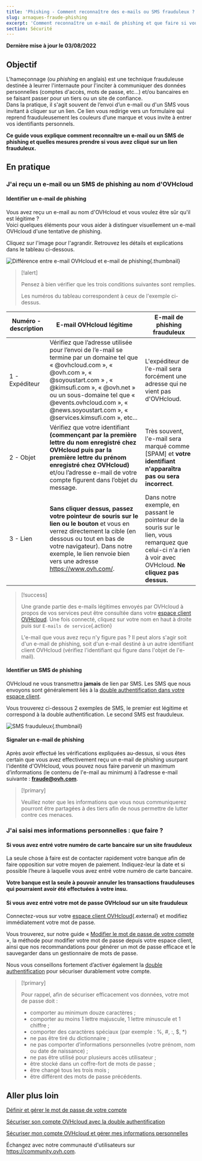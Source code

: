 ```yaml
---
title: 'Phishing - Comment reconnaître des e-mails ou SMS frauduleux ?'
slug: arnaques-fraude-phishing
excerpt: 'Comment reconnaître un e-mail de phishing et que faire si vous avez cliqué sur un lien frauduleux ?'
section: Sécurité
---
```


**Dernière mise à jour le 03/08/2022**

## Objectif

L'hameçonnage (ou *phishing* en anglais) est une technique frauduleuse destinée à leurrer l'internaute pour l'inciter à communiquer des données personnelles (comptes d'accès, mots de passe, etc...) et/ou bancaires en se faisant passer pour un tiers ou un site de confiance.<br>
Dans la pratique, il s'agit souvent de l’envoi d’un e-mail ou d'un SMS vous invitant à cliquer sur un lien. Ce lien vous redirige vers un formulaire qui reprend frauduleusement les couleurs d’une marque et vous invite à entrer vos identifiants personnels.

**Ce guide vous explique comment reconnaître un e-mail ou un SMS de phishing et quelles mesures prendre si vous avez cliqué sur un lien frauduleux.**

## En pratique

### J'ai reçu un e-mail ou un SMS de phishing au nom d'OVHcloud

#### Identifier un e-mail de phishing

Vous avez reçu un e-mail au nom d'OVHcloud et vous voulez être sûr qu'il est légitime ? <br>
Voici quelques éléments pour vous aider à distinguer visuellement un e-mail OVHcloud d'une tentative de phishing.

Cliquez sur l'image pour l'agrandir. Retrouvez les détails et explications dans le tableau ci-dessous.

![Différence entre e-mail OVHcloud et e-mail de phishing](images/legit-vs-phishing-fr.png){.thumbnail}

> [!alert]
> 
> Pensez à bien vérifier que les trois conditions suivantes sont remplies.
> 
> Les numéros du tableau correspondent à ceux de l'exemple ci-dessus.

|Numéro - description|E-mail OVHcloud légitime|E-mail de phishing frauduleux|
|---|---|---|
|1 - Expéditeur|Vérifiez que l’adresse utilisée pour l’envoi de l’e-mail se termine par un domaine tel que « @ovhcloud.com », « @ovh.com », « @soyoustart.com » , « @kimsufi.com », « @ovh.net » ou un sous-domaine tel que « @events.ovhcloud.com », « @news.soyoustart.com », « @services.kimsufi.com », etc... |L'expéditeur de l'e-mail sera forcément une adresse qui ne vient pas d'OVHcloud.|
|2 - Objet|Vérifiez que votre identifiant **(commençant par la première lettre du nom enregistré chez OVHcloud puis par la première lettre du prénom enregistré chez OVHcloud)** et/ou l’adresse e-mail de votre compte figurent dans l’objet du message.|Très souvent, l'e-mail sera marqué comme \[SPAM] et **votre identifiant n'apparaîtra pas ou sera incorrect**.|
|3 - Lien|**Sans cliquer dessus, passez votre pointeur de souris sur le lien ou le bouton** et vous en verrez directement la cible (en dessous ou tout en bas de votre navigateur). Dans notre exemple, le lien renvoie bien vers une adresse https://www.ovh.com/.|Dans notre exemple, en passant le pointeur de la souris sur le lien, vous remarquez que celui-ci n'a rien à voir avec OVHcloud. **Ne cliquez pas dessus.**|

> [!success]
> 
> Une grande partie des e-mails légitimes envoyés par OVHcloud à propos de vos services peut être consultée dans votre [espace client OVHcloud](https://www.ovh.com/auth/?action=gotomanager&from=https://www.ovh.com/fr/&ovhSubsidiary=fr). Une fois connecté, cliquez sur votre nom en haut à droite puis sur `E-mails de service`{.action}
>
> L'e-mail que vous avez reçu n'y figure pas ? Il peut alors s'agir soit d'un e-mail de phishing, soit d'un e-mail destiné à un autre identifiant client OVHcloud (vérifiez l'identifiant qui figure dans l'objet de l'e-mail).
>

#### Identifier un SMS de phishing

OVHcloud ne vous transmettra **jamais** de lien par SMS. Les SMS que nous envoyons sont généralement liés à la [double authentification dans votre espace client](https://docs.ovh.com/fr/customer/securiser-son-compte-avec-une-2FA/). 

Vous trouverez ci-dessous 2 exemples de SMS, le premier est légitime et correspond à la double authentification. Le second SMS est frauduleux.

![SMS frauduleux](images/sms-phishing.png){.thumbnail}

#### Signaler un e-mail de phishing

Après avoir effectué les vérifications expliquées au-dessus, si vous êtes certain que vous avez effectivement reçu un e-mail de phishing usurpant l'identité d'OVHcloud, vous pouvez nous faire parvenir un maximum d’informations (le contenu de l'e-mail au minimum) à l’adresse e-mail suivante : **<fraude@ovh.com>**.

> [!primary]
> 
> Veuillez noter que les informations que vous nous communiquerez pourront être partagées à des tiers afin de nous permettre de lutter contre ces menaces.
> 

### J'ai saisi mes informations personnelles : que faire ?

#### Si vous avez entré votre numéro de carte bancaire sur un site frauduleux

La seule chose à faire est de contacter rapidement votre banque afin de faire opposition sur votre moyen de paiement. Indiquez-leur la date et si possible l’heure à laquelle vous avez entré votre numéro de carte bancaire.

**Votre banque est la seule à pouvoir annuler les transactions frauduleuses qui pourraient avoir été effectuées à votre insu.**

#### Si vous avez entré votre mot de passe OVHcloud sur un site frauduleux

Connectez-vous sur votre [espace client OVHcloud](https://www.ovh.com/auth/?action=gotomanager&from=https://www.ovh.com/fr/&ovhSubsidiary=fr){.external} et modifiez immédiatement votre mot de passe.<br>

Vous trouverez, sur notre guide « [Modifier le mot de passe de votre compte](https://docs.ovh.com/fr/customer/gerer-son-mot-de-passe/) », la méthode pour modifier votre mot de passe depuis votre espace client, ainsi que nos recommandations pour générer un mot de passe efficace et le sauvegarder dans un gestionnaire de mots de passe. 

Nous vous conseillons fortement d’activer également la [double authentification](https://docs.ovh.com/fr/customer/securiser-son-compte-avec-une-2FA/) pour sécuriser durablement votre compte.

> [!primary]
>
> Pour rappel, afin de sécuriser efficacement vos données, votre mot de passe doit :
>
> - comporter au minimum douze caractères ;
> - comporter au moins 1 lettre majuscule, 1 lettre minuscule et 1 chiffre ;
> - comporter des caractères spéciaux (par exemple : %, #, :, $, *)
> - ne pas être tiré du dictionnaire ;
> - ne pas comporter d’informations personnelles (votre prénom, nom ou date de naissance) ;
> - ne pas être utilisé pour plusieurs accès utilisateur ;
> - être stocké dans un coffre-fort de mots de passe ;
> - être changé tous les trois mois ;
> - être différent des mots de passe précédents.
>

## Aller plus loin

[Définir et gérer le mot de passe de votre compte](https://docs.ovh.com/fr/customer/gerer-son-mot-de-passe/)

[Sécuriser son compte OVHcloud avec la double authentification](https://docs.ovh.com/fr/customer/securiser-son-compte-avec-une-2FA/)

[Sécuriser mon compte OVHcloud et gérer mes informations personnelles](https://docs.ovh.com/fr/customer/tout-savoir-sur-identifiant-client/)

Échangez avec notre communauté d'utilisateurs sur <https://community.ovh.com>.
